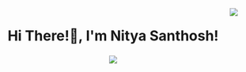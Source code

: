 <img align="right" src="https://visitor-badge.laobi.icu/badge?page_id=nityasanthosh.nityasanthosh" />
<h1 align ="center">Hi There!👋, I'm Nitya Santhosh!</h1>

<h3 align="center">
  <a href="https://git.io/typing-svg">
    <img src="https://readme-typing-svg.herokuapp.com/?font-Righteous&size=19&center=true&vCenter=true&width=500&height=70&duration=7000&lines=A+passionate+python+programmer;+Aspiring+Data+Scientist+and+Software+Developer;" />
   </a>
</h3>

<br/>

<div align="center">


